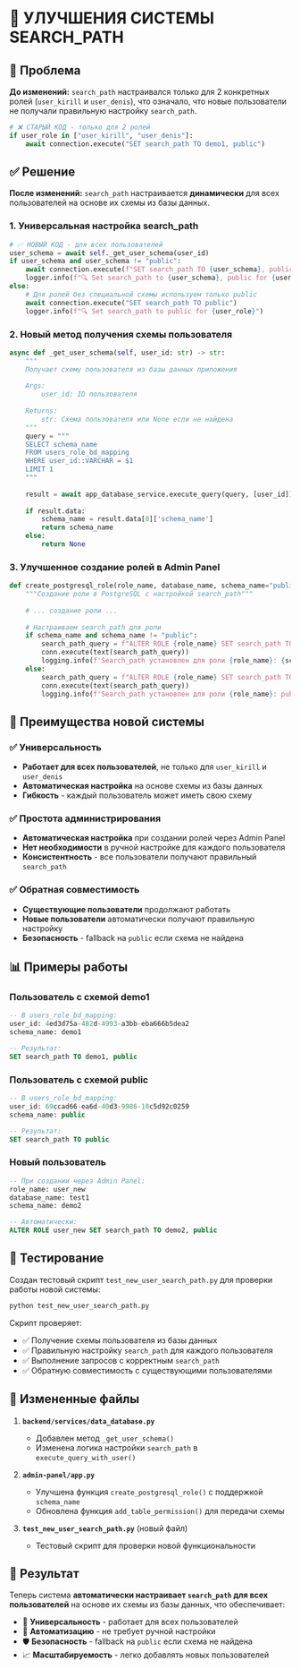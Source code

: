 # 🔧 УЛУЧШЕНИЯ СИСТЕМЫ SEARCH_PATH

## 🎯 Проблема

**До изменений:** `search_path` настраивался только для 2 конкретных ролей (`user_kirill` и `user_denis`), что означало, что новые пользователи не получали правильную настройку `search_path`.

```python
# ❌ СТАРЫЙ КОД - только для 2 ролей
if user_role in ["user_kirill", "user_denis"]:
    await connection.execute("SET search_path TO demo1, public")
```

## ✅ Решение

**После изменений:** `search_path` настраивается **динамически** для всех пользователей на основе их схемы из базы данных.

### 1. Универсальная настройка search_path

```python
# ✅ НОВЫЙ КОД - для всех пользователей
user_schema = await self._get_user_schema(user_id)
if user_schema and user_schema != "public":
    await connection.execute(f"SET search_path TO {user_schema}, public")
    logger.info(f"🔍 Set search_path to {user_schema}, public for {user_role}")
else:
    # Для ролей без специальной схемы используем только public
    await connection.execute("SET search_path TO public")
    logger.info(f"🔍 Set search_path to public for {user_role}")
```

### 2. Новый метод получения схемы пользователя

```python
async def _get_user_schema(self, user_id: str) -> str:
    """
    Получает схему пользователя из базы данных приложения
    
    Args:
        user_id: ID пользователя
        
    Returns:
        str: Схема пользователя или None если не найдена
    """
    query = """
    SELECT schema_name 
    FROM users_role_bd_mapping 
    WHERE user_id::VARCHAR = $1
    LIMIT 1
    """
    
    result = await app_database_service.execute_query(query, [user_id])
    
    if result.data:
        schema_name = result.data[0]['schema_name']
        return schema_name
    else:
        return None
```

### 3. Улучшенное создание ролей в Admin Panel

```python
def create_postgresql_role(role_name, database_name, schema_name="public"):
    """Создание роли в PostgreSQL с настройкой search_path"""
    
    # ... создание роли ...
    
    # Настраиваем search_path для роли
    if schema_name and schema_name != "public":
        search_path_query = f"ALTER ROLE {role_name} SET search_path TO {schema_name}, public"
        conn.execute(text(search_path_query))
        logging.info(f'Search_path установлен для роли {role_name}: {schema_name}, public')
    else:
        search_path_query = f"ALTER ROLE {role_name} SET search_path TO public"
        conn.execute(text(search_path_query))
        logging.info(f'Search_path установлен для роли {role_name}: public')
```

## 🚀 Преимущества новой системы

### ✅ Универсальность
- **Работает для всех пользователей**, не только для `user_kirill` и `user_denis`
- **Автоматическая настройка** на основе схемы из базы данных
- **Гибкость** - каждый пользователь может иметь свою схему

### ✅ Простота администрирования
- **Автоматическая настройка** при создании ролей через Admin Panel
- **Нет необходимости** в ручной настройке для каждого пользователя
- **Консистентность** - все пользователи получают правильный `search_path`

### ✅ Обратная совместимость
- **Существующие пользователи** продолжают работать
- **Новые пользователи** автоматически получают правильную настройку
- **Безопасность** - fallback на `public` если схема не найдена

## 📊 Примеры работы

### Пользователь с схемой demo1
```sql
-- В users_role_bd_mapping:
user_id: 4ed3d75a-482d-4993-a3bb-eba666b5dea2
schema_name: demo1

-- Результат:
SET search_path TO demo1, public
```

### Пользователь с схемой public
```sql
-- В users_role_bd_mapping:
user_id: 69ccad66-ea6d-40d3-9986-10c5d92c0259
schema_name: public

-- Результат:
SET search_path TO public
```

### Новый пользователь
```sql
-- При создании через Admin Panel:
role_name: user_new
database_name: test1
schema_name: demo2

-- Автоматически:
ALTER ROLE user_new SET search_path TO demo2, public
```

## 🧪 Тестирование

Создан тестовый скрипт `test_new_user_search_path.py` для проверки работы новой системы:

```bash
python test_new_user_search_path.py
```

Скрипт проверяет:
- ✅ Получение схемы пользователя из базы данных
- ✅ Правильную настройку `search_path` для каждого пользователя
- ✅ Выполнение запросов с корректным `search_path`
- ✅ Обратную совместимость с существующими пользователями

## 📝 Измененные файлы

1. **`backend/services/data_database.py`**
   - Добавлен метод `_get_user_schema()`
   - Изменена логика настройки `search_path` в `execute_query_with_user()`

2. **`admin-panel/app.py`**
   - Улучшена функция `create_postgresql_role()` с поддержкой `schema_name`
   - Обновлена функция `add_table_permission()` для передачи схемы

3. **`test_new_user_search_path.py`** (новый файл)
   - Тестовый скрипт для проверки новой функциональности

## 🎉 Результат

Теперь система **автоматически настраивает `search_path` для всех пользователей** на основе их схемы из базы данных, что обеспечивает:

- 🔧 **Универсальность** - работает для всех пользователей
- 🚀 **Автоматизацию** - не требует ручной настройки
- 🛡️ **Безопасность** - fallback на `public` если схема не найдена
- 📈 **Масштабируемость** - легко добавлять новых пользователей

